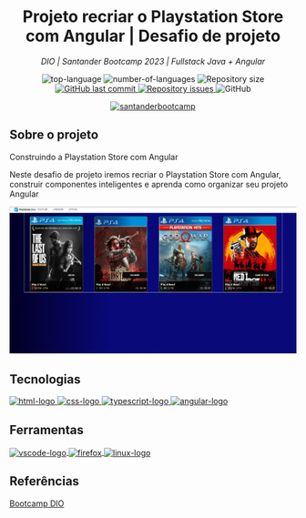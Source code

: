 <h1 align="center">Projeto recriar o Playstation Store com Angular | Desafio de projeto</h1>

<p align="center"><i>DIO | Santander Bootcamp 2023 | Fullstack Java + Angular</i></p>

<p align="center" display="inline-block">
  <img src="https://img.shields.io/github/languages/top/eltonmorenocl/angular-psn-store" alt="top-language"/>
  <img src="https://img.shields.io/github/languages/count/eltonmorenocl/angular-psn-store" alt="number-of-languages"/>
  <img alt="Repository size" src="https://img.shields.io/github/repo-size/eltonmorenocl/angular-psn-store">
  <a href="https://github.com/eltonmorenocl/angular-psn-store/commits/master">
    <img alt="GitHub last commit" src="https://img.shields.io/github/last-commit/eltonmorenocl/angular-psn-store">
  </a>

  <a href="https://github.com/eltonmorenocl/angular-psn-store">
    <img alt="Repository issues" src="https://img.shields.io/github/issues/eltonmorenocl/angular-psn-store">
  </a>

  <img alt="GitHub" src="https://img.shields.io/github/license/eltonmorenocl/angular-psn-store">
  </p>
</p>
<p align="center">
  <a href="https://web.dio.me/track/santander-bootcamp-2023-fullstack-java-angular">
    <img width="150" src="https://hermes.dio.me/tracks/afebe5ed-2b18-438a-95b0-2c971e9aeff9.png" alt="santanderbootcamp"  text-align: center>
  </a>  
</p>

##  Sobre o projeto

Construindo a Playstation Store com Angular

Neste desafio de projeto iremos recriar o Playstation Store com Angular, construir componentes inteligentes e aprenda como organizar seu projeto Angular

<p align="left">
  <img width="750" src="src/assets/angular-psn.png" alt="angular-psn-store">
</p>

## Tecnologias

<p display="inline-block">
  <a href="https://developer.mozilla.org/pt-BR/docs/Web/HTML">
    <img width="68" src="https://upload.wikimedia.org/wikipedia/commons/thumb/6/61/HTML5_logo_and_wordmark.svg/200px-HTML5_logo_and_wordmark.svg.png" alt="html-logo">
  </a>
  
  <a href="https://developer.mozilla.org/pt-BR/docs/Web/CSS">
    <img width="50" src="https://upload.wikimedia.org/wikipedia/commons/thumb/d/d5/CSS3_logo_and_wordmark.svg/120px-CSS3_logo_and_wordmark.svg.png" alt="css-logo">
  </a>
  
  <a href="https://www.typescriptlang.org/">
    <img width="56" src="https://w7.pngwing.com/pngs/915/519/png-transparent-typescript-hd-logo-thumbnail.png" alt="typescript-logo">
  </a>
  
  <a href="https://angular.io/">
    <img width="196" src="https://angular.io/assets/images/logos/angular/logo-nav@2x.png" alt="angular-logo">
  </a>
  
</p>


## Ferramentas

<p display="inline-block">
  <a href="https://code.visualstudio.com/">
    <img width="70" src="https://upload.wikimedia.org/wikipedia/commons/thumb/9/9a/Visual_Studio_Code_1.35_icon.svg/2048px-Visual_Studio_Code_1.35_icon.svg.png" alt="vscode-logo" align="center"/>
  </a>
  <a href="https://developer.mozilla.org/pt-BR/docs/Mozilla/Firefox">
    <img width="80" src="https://upload.wikimedia.org/wikipedia/commons/thumb/2/28/Firefox_logo%2C_2017.svg/512px-Firefox_logo%2C_2017.svg.png" alt="firefox" align="center"/>
  </a>
  <a href="https://mxlinux.org/"> 
    <img width="80" src="https://upload.wikimedia.org/wikipedia/commons/thumb/3/35/Tux.svg/150px-Tux.svg.png" alt="linux-logo" align="center"/>
  </a>
</p>


## Referências
[Bootcamp DIO](https://web.dio.me/track/santander-bootcamp-2023-fullstack-java-angular)

